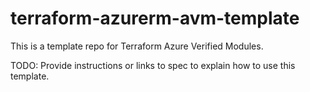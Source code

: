 # terraform-azurerm-avm-template

This is a template repo for Terraform Azure Verified Modules.

TODO: Provide instructions or links to spec to explain how to use this template.
